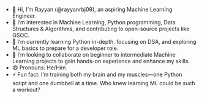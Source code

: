 - 👋 Hi, I’m Rayyan (@rayyanrbj09), an aspiring Machine Learning Engineer.
- 👀 I’m interested in Machine Learning, Python programming, Data Structures & Algorithms, and contributing to open-source projects like GSOC.
- 🌱 I’m currently learning Python in-depth, focusing on DSA, and exploring ML basics to prepare for a developer role.
- 💞️ I’m looking to collaborate on beginner to intermediate Machine Learning projects to gain hands-on experience and enhance my skills.
- 😄 Pronouns: He/Him
- ⚡ Fun fact: I’m training both my brain and my muscles—one Python script and one dumbbell at a time. Who knew learning ML could be such a workout?

<!---
rayyanrbj09/rayyanrbj09 is a ✨ special ✨ repository because its `README.md` (this file) appears on your GitHub profile.
You can click the Preview link to take a look at your changes.
--->

